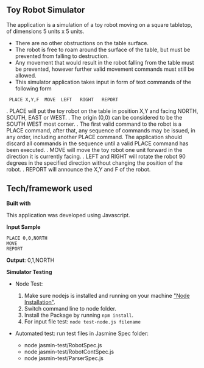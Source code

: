 Toy Robot Simulator
---------------

 The application is a simulation of a toy robot moving on a square tabletop, of dimensions 5 units x 5 units.

 - There are no other obstructions on the table surface.
 - The robot is free to roam around the surface of the table, but must be
prevented from falling to destruction. 
 - Any movement that would result in the robot falling from the table must be prevented, however further valid movement commands must still be allowed.
 - This simulator application takes input in form of text commands of the following form 

 `
  PLACE X,Y,F 
  MOVE 
  LEFT  
  RIGHT  
  REPORT`

. PLACE will put the toy robot on the table in position X,Y and facing NORTH, SOUTH, EAST or WEST.
. The origin (0,0) can be considered to be the SOUTH WEST most corner.
. The first valid command to the robot is a PLACE command, after that, any sequence of commands may be issued, in any order, including another PLACE command. The application should discard all commands in the sequence until a valid PLACE command has been executed.
. MOVE will move the toy robot one unit forward in the direction it is currently facing.
. LEFT and RIGHT will rotate the robot 90 degrees in the specified direction without changing the position of the robot.
. REPORT will announce the X,Y and F of the robot.

 
## Tech/framework used ##

**Built with**

This application was developed using Javascript. 

**Input Sample**

    PLACE 0,0,NORTH
    MOVE
    REPORT
**Output**: 0,1,NORTH

  **Simulator Testing**
  
 - Node Test:
     1. Make sure nodejs is installed and running on your machine [ "Node Installation"](https://www.tutorialspoint.com/nodejs/nodejs_environment_setup.htm).
     2. Switch command line to node folder.
     3. Install the Package by running `npm install`.
     4. For input file test: `node test-node.js filename`
     
 - Automated test: run test files in Jasmine Spec folder:       
   - node jasmin-test/RobotSpec.js
   - node jasmin-test/RobotContSpec.js
   - node jasmin-test/ParserSpec.js
        
      

       

    